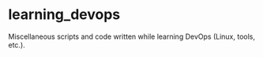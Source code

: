 # learning_devops
Miscellaneous scripts and code written while learning DevOps (Linux, tools, etc.).
